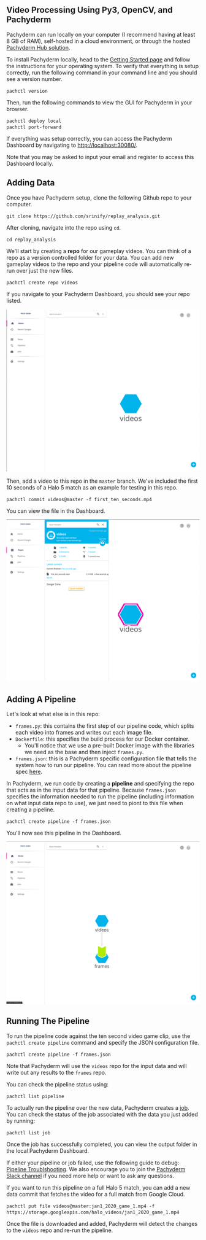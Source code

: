 ## Video Processing Using Py3, OpenCV, and Pachyderm

Pachyderm can run locally on your computer (I recommend having at least 8 GB of RAM), self-hosted in a cloud environment, or through the hosted [Pachyderm Hub solution](https://hub.pachyderm.com/). 

To install Pachyderm locally, head to the [Getting Started page](https://pachyderm.io/getting-started/) and follow the instructions for your operating system. To verify that everything is setup correctly, run the following command in your command line and you should see a version number.

```
pachctl version
```

Then, run the following commands to view the GUI for Pachyderm in your browser.

```
pachctl deploy local
pachctl port-forward
```

If everything was setup correctly, you can access the Pachyderm Dashboard by navigating to [http://localhost:30080/](http://localhost:30080/). 

Note that you may be asked to input your email and register to access this Dashboard locally.

## Adding Data

Once you have Pachyderm setup, clone the following Github repo to your computer.

```
git clone https://github.com/srinify/replay_analysis.git
```

After cloning, navigate into the repo using `cd`.

```
cd replay_analysis
```

We'll start by creating a **repo** for our gameplay videos. You can think of a repo as a version controlled folder for your data. You can add new gameplay videos to the repo and your pipeline code will automatically re-run over just the new files.


```
pachctl create repo videos
```

If you navigate to your Pachyderm Dashboard, you should see your repo listed.

![Repo](images/videos_repo.png)

Then, add a video to this repo in the `master` branch.  We've included the first 10 seconds of a Halo 5 match as an example for testing in this repo.

```
pachctl commit videos@master -f first_ten_seconds.mp4
```

You can view the file in the Dashboard.

![First Ten Seconds](images/first_video.png)

## Adding A Pipeline

Let's look at what else is in this repo:

- `frames.py`: this contains the first step of our pipeline code, which splits each video into frames and writes out each image file.
- `Dockerfile`: this specifies the build process for our Docker container. 
	- You'll notice that we use a pre-built Docker image with the libraries we need as the base and then inject `frames.py`.
- `frames.json`: this is a Pachyderm specific configuration file that tells the system how to run our pipeline. You can read more about the pipeline spec [here](https://docs.pachyderm.com/latest/reference/pipeline_spec/).

In Pachyderm, we run code by creating a **pipeline** and specifying the repo that acts as in the input data for that pipeline. Because `frames.json` specifies the information needed to run the pipeline (including information on what input data repo to use), we just need to piont to this file when creating a pipeline.

```
pachctl create pipeline -f frames.json
```

You'll now see this pipeline in the Dashboard.

![dashboard pipeline](images/dashboard_pipeline.png)

## Running The Pipeline

To run the pipeline code against the ten second video game clip, use the `pachctl create pipeline` command and specify the JSON configuration file.

```
pachctl create pipeline -f frames.json
```

Note that Pachyderm will use the `videos` repo for the input data and will write out any results to the `frames` repo.

You can check the pipeline status using:

```
pachctl list pipeline
```

To actually run the pipeline over the new data, Pachyderm creates a [job](https://docs.pachyderm.com/latest/concepts/pipeline-concepts/job/). You can check the status of the job associated with the data you just added by running:

```
pachctl list job
```

Once the job has successfully completed, you can view the output folder in the local Pachyderm Dashboard. 

If either your pipeline or job failed, use the following guide to debug: [Pipeline Troublshooting](https://docs.pachyderm.com/latest/troubleshooting/pipeline_troubleshooting/). We also encourage you to join the [Pachyderm Slack channel](https://slack.pachyderm.io/) if you need more help or want to ask any questions.

If you want to run this pipeline on a full Halo 5 match, you can add a new data commit that fetches the video for a full match from Google Cloud.

```
pachctl put file videos@master:jan1_2020_game_1.mp4 -f https://storage.googleapis.com/halo_videos/jan1_2020_game_1.mp4
```

Once the file is downloaded and added, Pachyderm will detect the changes to the `videos` repo and re-run the pipeline.